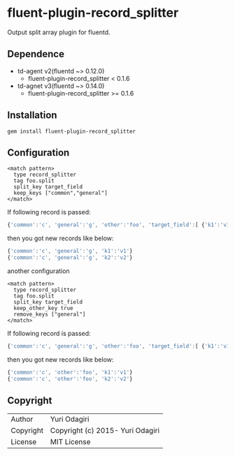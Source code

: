 fluent-plugin-record_splitter
=====================

Output split array plugin for fluentd.

## Dependence

- td-agent v2(fluentd ~> 0.12.0)
   - fluent-plugin-record_splitter < 0.1.6
- td-agnet v3(fluentd ~> 0.14.0)
   - fluent-plugin-record_splitter >= 0.1.6

## Installation

```
gem install fluent-plugin-record_splitter
```

## Configuration

    <match pattern>
      type record_splitter
      tag foo.split
      split_key target_field
      keep_keys ["common","general"]
    </match>

If following record is passed:

```js
{'common':'c', 'general':'g', 'other':'foo', 'target_field':[ {'k1':'v1'}, {'k2':'v2'} ] }
```

then you got new records like below:

```js
{'common':'c', 'general':'g', 'k1':'v1'}
{'common':'c', 'general':'g', 'k2':'v2'}
```

another configuration

    <match pattern>
      type record_splitter
      tag foo.split
      split_key target_field
      keep_other_key true
      remove_keys ["general"]
    </match>

If following record is passed:

```js
{'common':'c', 'general':'g', 'other':'foo', 'target_field':[ {'k1':'v1'}, {'k2':'v2'} ] }
```

then you got new records like below:

```js
{'common':'c', 'other':'foo', 'k1':'v1'}
{'common':'c', 'other':'foo', 'k2':'v2'}
```

## Copyright

<table>
  <tr>
    <td>Author</td><td>Yuri Odagiri <ixixizko@gmail.com></td>
  </tr>
  <tr>
    <td>Copyright</td><td>Copyright (c) 2015- Yuri Odagiri</td>
  </tr>
  <tr>
    <td>License</td><td>MIT License</td>
  </tr>
</table>
